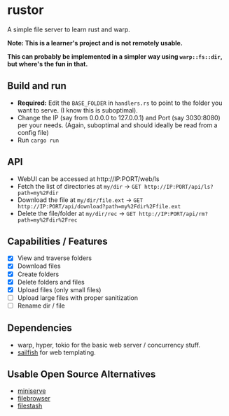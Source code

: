 # rustor
A simple file server to learn rust and warp. 

**Note: This is a learner's project and is not remotely usable.** 

**This can probably be implemented in a simpler way using `warp::fs::dir`, but where's the fun in that.**

## Build and run
* **Required:** Edit the `BASE_FOLDER` in `handlers.rs` to point to the folder you want to serve. (I know this is suboptimal).
* Change the IP (say from 0.0.0.0 to 127.0.0.1) and Port (say 3030:8080) per your needs. (Again, suboptimal and should ideally be read from a config file)
* Run `cargo run`

## API
* WebUI can be accessed at http://IP:PORT/web/ls
* Fetch the list of directories at `my/dir` -> `GET http://IP:PORT/api/ls?path=my%2Fdir`
* Download the file at `my/dir/file.ext` -> `GET http://IP:PORT/api/download?path=my%2Fdir%2Ffile.ext`
* Delete the file/folder at `my/dir/rec` -> `GET http://IP:PORT/api/rm?path=my%2Fdir%2Frec`

## Capabilities / Features
- [x] View and traverse folders
- [x] Download files
- [x] Create folders
- [x] Delete folders and files
- [x] Upload files (only small files)
- [ ] Upload large files with proper sanitization
- [ ] Rename dir / file

## Dependencies
* warp, hyper, tokio for the basic web server / concurrency stuff.
* [sailfish](https://github.com/Kogia-sima/sailfish) for web templating.

## Usable Open Source Alternatives
* [miniserve](https://github.com/svenstaro/miniserve)
* [filebrowser](https://filebrowser.org/)
* [filestash](https://www.filestash.app/)

